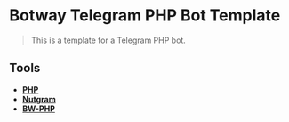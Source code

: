 # Botway Telegram PHP Bot Template

> This is a template for a Telegram PHP bot.

## Tools

- [**PHP**](https://www.php.net)
- [**Nutgram**](https://nutgram.dev)
- [**BW-PHP**](https://github.com/abdfnx/botway/blob/main/packages/bw-php/main.php)
